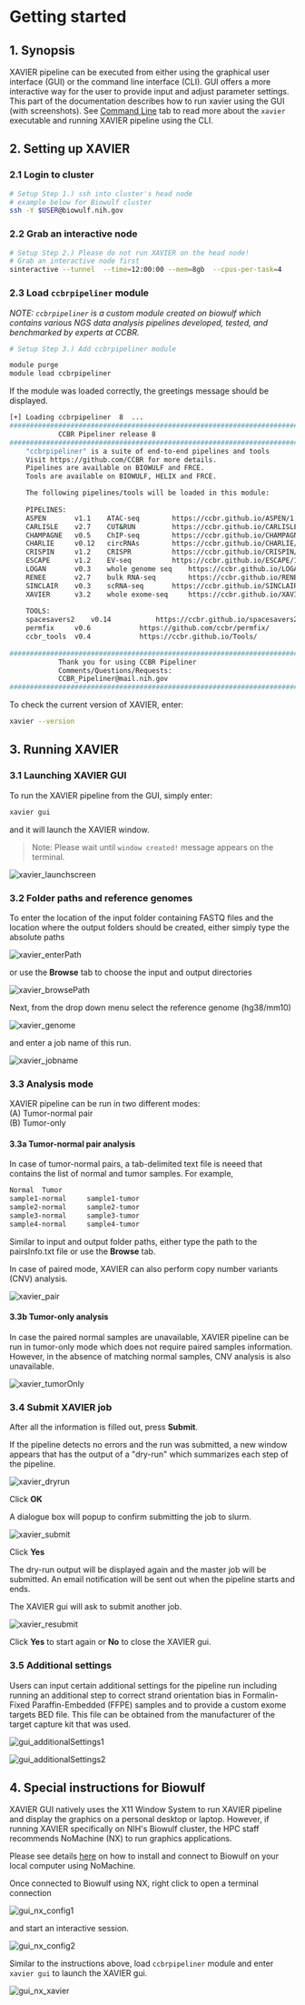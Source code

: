 # Getting started

## 1. Synopsis

XAVIER pipeline can be executed from either using the graphical user interface (GUI) or the command line interface (CLI). GUI offers a more interactive way for the user to provide input and adjust parameter settings.
This part of the documentation describes how to run xavier using the GUI (with screenshots). See [Command Line](run.md) tab to read more about the `xavier` executable and running XAVIER pipeline using the CLI.

## 2. Setting up XAVIER

### 2.1 Login to cluster

```bash
# Setup Step 1.) ssh into cluster's head node
# example below for Biowulf cluster
ssh -Y $USER@biowulf.nih.gov
```

### 2.2 Grab an interactive node

```bash
# Setup Step 2.) Please do not run XAVIER on the head node!
# Grab an interactive node first
sinteractive --tunnel  --time=12:00:00 --mem=8gb  --cpus-per-task=4
```

### 2.3 Load `ccbrpipeliner` module

_NOTE: `ccbrpipeliner` is a custom module created on biowulf which contains various NGS data analysis pipelines developed, tested, and benchmarked by experts at CCBR._

```bash
# Setup Step 3.) Add ccbrpipeliner module

module purge 
module load ccbrpipeliner
```

If the module was loaded correctly, the greetings message should be displayed.

```bash
[+] Loading ccbrpipeliner  8  ... 
###########################################################################
			CCBR Pipeliner release 8
###########################################################################
	"ccbrpipeliner" is a suite of end-to-end pipelines and tools
	Visit https://github.com/CCBR for more details.
	Pipelines are available on BIOWULF and FRCE.
	Tools are available on BIOWULF, HELIX and FRCE.

	The following pipelines/tools will be loaded in this module:
	 
	PIPELINES:
	ASPEN		v1.1	ATAC-seq		https://ccbr.github.io/ASPEN/1.1
	CARLISLE	v2.7	CUT&RUN			https://ccbr.github.io/CARLISLE/2.7
	CHAMPAGNE	v0.5	ChIP-seq		https://ccbr.github.io/CHAMPAGNE/0.5
	CHARLIE		v0.12	circRNAs		https://ccbr.github.io/CHARLIE/0.12
	CRISPIN		v1.2	CRISPR			https://ccbr.github.io/CRISPIN/1.2
	ESCAPE		v1.2	EV-seq			https://ccbr.github.io/ESCAPE/1.2
	LOGAN		v0.3	whole genome seq	https://ccbr.github.io/LOGAN/0.3
	RENEE		v2.7	bulk RNA-seq		https://ccbr.github.io/RENEE/2.7
	SINCLAIR	v0.3	scRNA-seq		https://ccbr.github.io/SINCLAIR/0.3
	XAVIER		v3.2	whole exome-seq		https://ccbr.github.io/XAVIER/3.2
	 
	TOOLS:
	spacesavers2	v0.14			https://ccbr.github.io/spacesavers2/
	permfix		v0.6			https://github.com/ccbr/permfix/
	ccbr_tools	v0.4			https://ccbr.github.io/Tools/
	
###########################################################################
			Thank you for using CCBR Pipeliner
			Comments/Questions/Requests:
			CCBR_Pipeliner@mail.nih.gov
###########################################################################
```

To check the current version of XAVIER, enter:

```bash
xavier --version
```

## 3. Running XAVIER

### 3.1 Launching XAVIER GUI

To run the XAVIER pipeline from the GUI, simply enter:

```bash
xavier gui
```

and it will launch the XAVIER window.

> Note: Please wait until `window created!` message appears on the terminal.

![xavier_launchscreen](images/gui_launch.png)

### 3.2 Folder paths and reference genomes

To enter the location of the input folder containing FASTQ files and the location where the output folders should be created, either simply type the absolute paths

![xavier_enterPath](images/gui_path.png)

or use the **Browse** tab to choose the input and output directories

![xavier_browsePath](images/gui_browse.png)

Next, from the drop down menu select the reference genome (hg38/mm10)

![xavier_genome](images/gui_genome.png)

and enter a job name of this run.

![xavier_jobname](images/gui_jobname.png)

### 3.3 Analysis mode

XAVIER pipeline can be run in two different modes:\
(A) Tumor-normal pair \
(B) Tumor-only

#### 3.3a Tumor-normal pair analysis

In case of tumor-normal pairs, a tab-delimited text file is neeed that contains the list of normal and tumor samples. For example,

```bash
Normal  Tumor
sample1-normal     sample1-tumor
sample2-normal     sample2-tumor
sample3-normal     sample3-tumor
sample4-normal     sample4-tumor
```

Similar to input and output folder paths, either type the path to the pairsInfo.txt file or use the **Browse** tab.

In case of paired mode, XAVIER can also perform copy number variants (CNV) analysis.

![xavier_pair](images/gui_pair.png)

#### 3.3b Tumor-only analysis

In case the paired normal samples are unavailable, XAVIER pipeline can be run in tumor-only mode which does not require paired samples information. However, in the absence of matching normal samples, CNV analysis is also unavailable.

![xavier_tumorOnly](images/gui_tumorOnly.png)

### 3.4 Submit XAVIER job

After all the information is filled out, press **Submit**.

If the pipeline detects no errors and the run was submitted, a new window appears that has the output of a "dry-run" which summarizes each step of the pipeline.

![xavier_dryrun](images/gui_dryrun.png)

Click **OK**

A dialogue box will popup to confirm submitting the job to slurm.

![xavier_submit](images/gui_submit.png)

Click **Yes**

The dry-run output will be displayed again and the master job will be submitted.
An email notification will be sent out when the pipeline starts and ends.

The XAVIER gui will ask to submit another job.

![xavier_resubmit](images/gui_resubmit.png)

Click **Yes** to start again or **No** to close the XAVIER gui.

### 3.5 Additional settings

Users can input certain additional settings for the pipeline run including running an additional step to correct strand orientation bias in Formalin-Fixed Paraffin-Embedded (FFPE) samples and to provide a custom exome targets BED file. This file can be obtained from the manufacturer of the target capture kit that was used.

![gui_additionalSettings1](images/gui_additionalSettings1.png)

![gui_additionalSettings2](images/gui_additionalSettings2.png)

## 4. Special instructions for Biowulf

XAVIER GUI natively uses the X11 Window System to run XAVIER pipeline and display the graphics on a personal desktop or laptop. However, if running XAVIER specifically on NIH's Biowulf cluster, the HPC staff recommends NoMachine (NX) to run graphics applications.

Please see details [here](https://hpc.nih.gov/docs/nx.html) on how to install and connect to Biowulf on your local computer using NoMachine.

Once connected to Biowulf using NX, right click to open a terminal connection

![gui_nx_config1](images/gui_nx_config1.png)

and start an interactive session.

![gui_nx_config2](images/gui_nx_config2.png)

Similar to the instructions above, load `ccbrpipeliner` module and enter `xavier gui` to launch the XAVIER gui.

![gui_nx_xavier](images/gui_nx_xavier.png)
